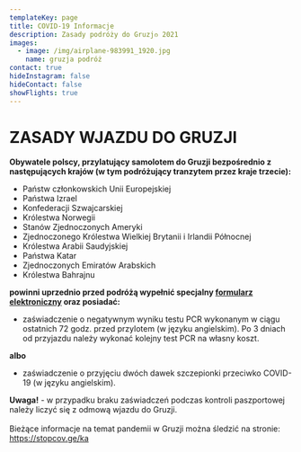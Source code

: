 ```yaml
---
templateKey: page
title: COVID-19 Informacje
description: Zasady podróży do Gruzjი 2021
images:
  - image: /img/airplane-983991_1920.jpg
    name: gruzja podróż
contact: true
hideInstagram: false
hideContact: false
showFlights: true
---
```

# **ZASADY WJAZDU DO GRUZJI**

**Obywatele polscy, przylatujący samolotem do Gruzji bezpośrednio z następujących krajów (w tym podróżujący tranzytem przez kraje trzecie):**

* Państw członkowskich Unii Europejskiej
* Państwa Izrael
* Konfederacji Szwajcarskiej
* Królestwa Norwegii
* Stanów Zjednoczonych Ameryki
* ​​Zjednoczonego Królestwa Wielkiej Brytanii i Irlandii Północnej
* Królestwa Arabii Saudyjskiej
* Państwa Katar
* Zjednoczonych Emiratów Arabskich
* Królestwa Bahrajnu

**powinni uprzednio przed podróżą wypełnić specjalny [formularz elektroniczny](https://registration.gov.ge/pub/form/8_protocol_for_arrivals_in_georgia/tk6157/) oraz posiadać:**

* zaświadczenie o negatywnym wyniku testu PCR wykonanym w ciągu ostatnich 72 godz. przed przylotem (w języku angielskim). Po 3 dniach od przyjazdu należy wykonać kolejny test PCR na własny koszt.

**albo**

* zaświadczenie o przyjęciu dwóch dawek szczepionki przeciwko COVID-19 (w języku angielskim).

**Uwaga!** - w przypadku braku zaświadczeń podczas kontroli paszportowej należy liczyć się z odmową wjazdu do Gruzji.\
\
Bieżące informacje na temat pandemii w Gruzji można śledzić na stronie: [https://stopcov.ge/ka ](https://stopcov.ge/ka)